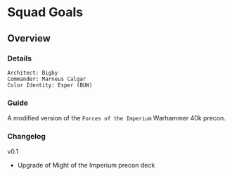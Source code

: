 # Squad Goals
## Overview
### Details
```
Architect: Bigby
Commander: Marneus Calgar
Color Identity: Esper (BUW)
```

### Guide
A modified version of the `Forces of the Imperium` Warhammer 40k precon.

### Changelog
v0.1
- Upgrade of Might of the Imperium precon deck